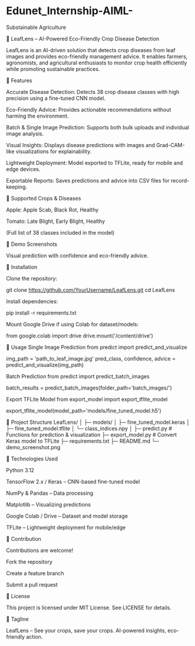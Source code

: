 # Edunet_Internship-AIML-
Substainable Agriculture

🌱 LeafLens – AI-Powered Eco-Friendly Crop Disease Detection






LeafLens is an AI-driven solution that detects crop diseases from leaf images and provides eco-friendly management advice. It enables farmers, agronomists, and agricultural enthusiasts to monitor crop health efficiently while promoting sustainable practices.

🔹 Features

Accurate Disease Detection: Detects 38 crop disease classes with high precision using a fine-tuned CNN model.

Eco-Friendly Advice: Provides actionable recommendations without harming the environment.

Batch & Single Image Prediction: Supports both bulk uploads and individual image analysis.

Visual Insights: Displays disease predictions with images and Grad-CAM-like visualizations for explainability.

Lightweight Deployment: Model exported to TFLite, ready for mobile and edge devices.

Exportable Reports: Saves predictions and advice into CSV files for record-keeping.

🔹 Supported Crops & Diseases

Apple: Apple Scab, Black Rot, Healthy

Tomato: Late Blight, Early Blight, Healthy

(Full list of 38 classes included in the model)

🔹 Demo Screenshots


Visual prediction with confidence and eco-friendly advice.

🔹 Installation

Clone the repository:

git clone https://github.com/YourUsername/LeafLens.git
cd LeafLens


Install dependencies:

pip install -r requirements.txt


Mount Google Drive if using Colab for dataset/models:

from google.colab import drive
drive.mount('/content/drive')

🔹 Usage
Single Image Prediction
from predict import predict_and_visualize

img_path = 'path_to_leaf_image.jpg'
pred_class, confidence, advice = predict_and_visualize(img_path)

Batch Prediction
from predict import predict_batch_images

batch_results = predict_batch_images(folder_path='batch_images/')

Export TFLite Model
from export_model import export_tflite_model

export_tflite_model(model_path='models/fine_tuned_model.h5')

🔹 Project Structure
LeafLens/
│
├─ models/
│   ├─ fine_tuned_model.keras
│   ├─ fine_tuned_model.tflite
│   └─ class_indices.npy
│
├─ predict.py          # Functions for prediction & visualization
├─ export_model.py     # Convert Keras model to TFLite
├─ requirements.txt
├─ README.md
└─ demo_screenshot.png

🔹 Technologies Used

Python 3.12

TensorFlow 2.x / Keras – CNN-based fine-tuned model

NumPy & Pandas – Data processing

Matplotlib – Visualizing predictions

Google Colab / Drive – Dataset and model storage

TFLite – Lightweight deployment for mobile/edge

🔹 Contribution

Contributions are welcome!

Fork the repository

Create a feature branch

Submit a pull request

🔹 License

This project is licensed under MIT License. See LICENSE
 for details.

🔹 Tagline

LeafLens – See your crops, save your crops. AI-powered insights, eco-friendly action.
